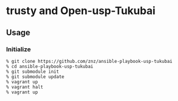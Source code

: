 # trusty and Open-usp-Tukubai

## Usage

### Initialize

```
% git clone https://github.com/znz/ansible-playbook-usp-tukubai
% cd ansible-playbook-usp-tukubai
% git submodule init
% git submodule update
% vagrant up
% vagrant halt
% vagrant up
```
